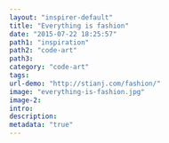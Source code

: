 ```yaml
---
layout: "inspirer-default"
title: "Everything is fashion"
date: "2015-07-22 18:25:57"
path1: "inspiration"
path2: "code-art"
path3:
category: "code-art"
tags:
url-demo: "http://stianj.com/fashion/"
image: "everything-is-fashion.jpg"
image-2:
intro:
description:
metadata: "true"
---
```

